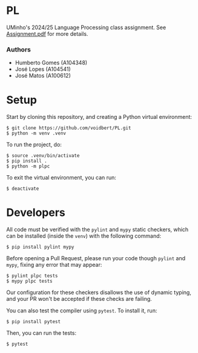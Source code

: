 # PL

UMinho's 2024/25 Language Processing class assignment. See [Assignment.pdf](Assignment.pdf) for more
details.

### Authors

 - Humberto Gomes (A104348)
 - José Lopes (A104541)
 - José Matos (A100612)

# Setup

Start by cloning this repository, and creating a Python virtual environment:

```
$ git clone https://github.com/voidbert/PL.git
$ python -m venv .venv
```

To run the project, do:

```
$ source .venv/bin/activate
$ pip install .
$ python -m plpc
```

To exit the virtual environment, you can run:

```
$ deactivate
```

# Developers

All code must be verified with the `pylint` and `mypy` static checkers, which can be installed
(inside the `venv`) with the following command:

```
$ pip install pylint mypy
```

Before opening a Pull Request, please run your code though `pylint` and `mypy`, fixing any error
that may appear:

```
$ pylint plpc tests
$ mypy plpc tests
```

Our configuration for these checkers disallows the use of dynamic typing, and your PR won't be
accepted if these checks are failing.

You can also test the compiler using `pytest`. To install it, run:

```
$ pip install pytest
```

Then, you can run the tests:

```
$ pytest
```
